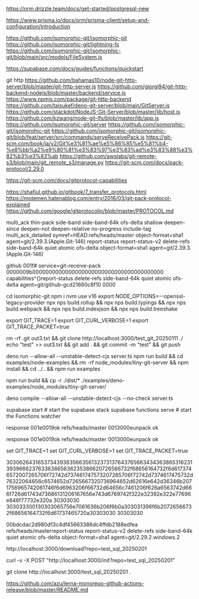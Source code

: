 
https://orm.drizzle.team/docs/get-started/postgresql-new

https://www.prisma.io/docs/orm/prisma-client/setup-and-configuration/introduction

https://github.com/isomorphic-git/isomorphic-git
https://github.com/isomorphic-git/lightning-fs
https://github.com/isomorphic-git/isomorphic-git/blob/main/src/models/FileSystem.js

https://supabase.com/docs/guides/functions/quickstart

git http
https://github.com/bahamas10/node-git-http-server/blob/master/git-http-server.js
https://github.com/giorgi94/git-http-backend-nodejs/blob/master/backend/service.js
https://www.npmjs.com/package/git-http-backend
https://github.com/taisukef/deno-git-server/blob/main/GitServer.js
https://github.com/stackdot/NodeJS-Git-Server/blob/master/lib/host.js
https://github.com/kzwang/node-git-lfs/blob/master/lib/app.js
https://github.com/isomorphic-git/server
https://github.com/isomorphic-git/isomorphic-git
https://github.com/isomorphic-git/isomorphic-git/blob/feat/server/src/commands/serveReceivePack.js
https://git-scm.com/book/ja/v2/Git%e3%81%ae%e5%86%85%e5%81%b4-%e8%bb%a2%e9%80%81%e3%83%97%e3%83%ad%e3%83%88%e3%82%b3%e3%83%ab
https://github.com/awslabs/git-remote-s3/blob/main/git_remote_s3/manage.py
https://git-scm.com/docs/pack-protocol/2.29.0

https://git-scm.com/docs/gitprotocol-capabilities

https://shafiul.github.io/gitbook/7_transfer_protocols.html
https://motemen.hatenablog.com/entry/2016/03/git-pack-protocol-explained
https://github.com/google/gitprotocolio/blob/master/PROTOCOL.md

multi_ack thin-pack side-band side-band-64k ofs-delta shallow deepen-since deepen-not deepen-relative no-progress include-tag multi_ack_detailed symref=HEAD:refs/heads/master 
object-format=sha1 agent=git/2.39.3.(Apple.Git-146)
report-status report-status-v2 delete-refs side-band-64k quiet atomic ofs-delta 
object-format=sha1 agent=git/2.39.3.(Apple.Git-146)

github
001f# service=git-receive-pack
0000009b0000000000000000000000000000000000000000 capabilities^{}report-status delete-refs side-band-64k quiet atomic ofs-delta agent=git/github-gcd21660c8f10
0000



cd isomorphic-git
npm i
nvm use v16
export NODE_OPTIONS=--openssl-legacy-provider
 npx nps build.rollup && npx nps build.typings && npx nps build.webpack && npx nps build.indexjson && npx nps build.treeshake


export GIT_TRACE=1
export GIT_CURL_VERBOSE=1
export GIT_TRACE_PACKET=true

rm -rf .git out3.txt && git clone http://localhost:3000/test_git_20250111  ./
echo "test" >> out3.txt &&  git add . && git commit -m "test" && git push



deno run --allow-all --unstable-detect-cjs server.ts
npm run build && cd examples/node-examples && rm -rf node_modules/tiny-git-server && npm install && cd ../.. && npm run examples

npm run build && cp -r ./dist/* ./examples/deno-examples/node_modules/tiny-git-server/

deno compile --allow-all --unstable-detect-cjs --no-check  server.ts

supabase start # start the supabase stack
supabase functions serve # start the Functions watcher


response 001e0019ok refs/heads/master
0013000eunpack ok

response 001e0019ok refs/heads/master
0013000eunpack ok


set GIT_TRACE=1
set GIT_CURL_VERBOSE=1
set GIT_TRACE_PACKET=true

303062643165373439383566356132373137643765663434363865316231393966623763363665636235386620726566732f68656164732f6d6173746572007265706f72742d737461747573207265706f72742d7374617475732d76322064656c6574652d7265667320736964652d62616e642d36346b2071756965742061746f6d6963206f66732d64656c7461206f626a6563742d666f726d61743d73686131206167656e743d6769742f322e32392e322e77696e646f77732e320a
30303030
303033300130303065756e7061636b206f6b0a303031396f6b20726566732f68656164732f6d61737465720a30303030
30303030


00bdcdac2d980d13c4df45663386dc4ffdb2188edfea refs/heads/masterreport-status report-status-v2 delete-refs side-band-64k quiet atomic ofs-delta object-format=sha1 agent=git/2.29.2.windows.2

http://localhost:3000/download?repo=test_sql_20250201 

curl -v -X POST "http://localhost:3000/init?repo=test_sql_20250201"

git clone http://localhost:3000/test_sql_20250201 .


https://github.com/azu/lerna-monorepo-github-actions-release/blob/master/README.md
